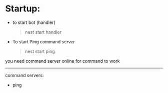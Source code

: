 # Startup:

- to start bot (handler)

  > nest start handler

- To start Ping command server

  > nest start ping

you need command server online for command to work

---

command servers:

- ping
